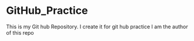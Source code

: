 # GitHub_Practice
This is my Git hub Repository. I create it for git hub practice
I am the author of this repo
